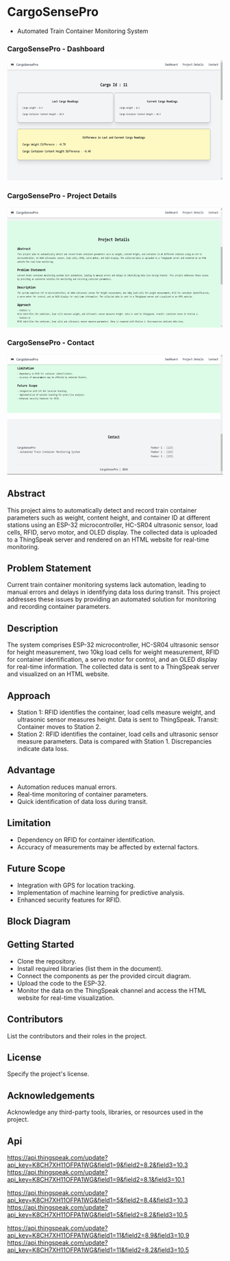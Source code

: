 # CargoSensePro

- Automated Train Container Monitoring System

### CargoSensePro - Dashboard
<img src="https://github.com/AtharvaPawar456/CargoSensePro/blob/main/project%20output/dashboad.jpeg" alt="Image 1" height="280">

### CargoSensePro - Project Details
<img src="https://github.com/AtharvaPawar456/CargoSensePro/blob/main/project%20output/project%20details.jpeg" alt="Image 1" height="280">

### CargoSensePro - Contact
<img src="https://github.com/AtharvaPawar456/CargoSensePro/blob/main/project%20output/contact.jpeg" alt="Image 1" height="280">


## Abstract
This project aims to automatically detect and record train container parameters such as weight, content height, and container ID at different stations using an ESP-32 microcontroller, HC-SR04 ultrasonic sensor, load cells, RFID, servo motor, and OLED display. The collected data is uploaded to a ThingSpeak server and rendered on an HTML website for real-time monitoring.

## Problem Statement
Current train container monitoring systems lack automation, leading to manual errors and delays in identifying data loss during transit. This project addresses these issues by providing an automated solution for monitoring and recording container parameters.

## Description
The system comprises ESP-32 microcontroller, HC-SR04 ultrasonic sensor for height measurement, two 10kg load cells for weight measurement, RFID for container identification, a servo motor for control, and an OLED display for real-time information. The collected data is sent to a ThingSpeak server and visualized on an HTML website.

## Approach
- Station 1: RFID identifies the container, load cells measure weight, and ultrasonic sensor measures height. Data is sent to ThingSpeak.
Transit: Container moves to Station 2.
- Station 2: RFID identifies the container, load cells and ultrasonic sensor measure parameters. Data is compared with Station 1. Discrepancies indicate data loss.

## Advantage
- Automation reduces manual errors.
- Real-time monitoring of container parameters.
- Quick identification of data loss during transit.

## Limitation
- Dependency on RFID for container identification.
- Accuracy of measurements may be affected by external factors.

## Future Scope
- Integration with GPS for location tracking.
- Implementation of machine learning for predictive analysis.
- Enhanced security features for RFID.

## Block Diagram


## Getting Started
- Clone the repository.
- Install required libraries (list them in the document).
- Connect the components as per the provided circuit diagram.
- Upload the code to the ESP-32.
- Monitor the data on the ThingSpeak channel and access the HTML website for real-time visualization.

## Contributors
List the contributors and their roles in the project.

## License
Specify the project's license.

## Acknowledgements
Acknowledge any third-party tools, libraries, or resources used in the project.

## Api
https://api.thingspeak.com/update?api_key=K8CH7XH11OFPA1WG&field1=9&field2=8.2&field3=10.3
https://api.thingspeak.com/update?api_key=K8CH7XH11OFPA1WG&field1=9&field2=8.1&field3=10.1

https://api.thingspeak.com/update?api_key=K8CH7XH11OFPA1WG&field1=5&field2=8.4&field3=10.3
https://api.thingspeak.com/update?api_key=K8CH7XH11OFPA1WG&field1=5&field2=8.2&field3=10.5

https://api.thingspeak.com/update?api_key=K8CH7XH11OFPA1WG&field1=11&field2=8.9&field3=10.9
https://api.thingspeak.com/update?api_key=K8CH7XH11OFPA1WG&field1=11&field2=8.2&field3=10.5
